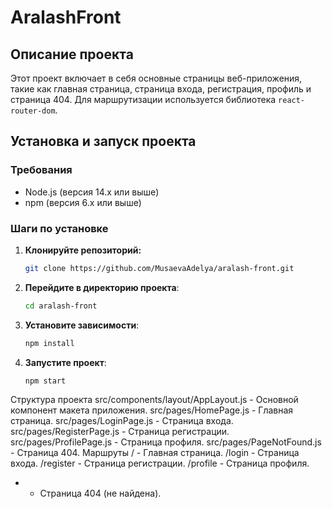 # AralashFront

## Описание проекта

Этот проект включает в себя основные страницы веб-приложения, такие как главная страница, страница входа, регистрация, профиль и страница 404. Для маршрутизации используется библиотека `react-router-dom`.

## Установка и запуск проекта

### Требования

- Node.js (версия 14.x или выше)
- npm (версия 6.x или выше)

### Шаги по установке

1. **Клонируйте репозиторий:**

   ```bash
   git clone https://github.com/MusaevaAdelya/aralash-front.git

2. **Перейдите в директорию проекта**:
    ```bash
    cd aralash-front
    
3. **Установите зависимости**:
    ```bash
    npm install
4. **Запустите проект**:
    ```bash
    npm start

Структура проекта
src/components/layout/AppLayout.js - Основной компонент макета приложения.
src/pages/HomePage.js - Главная страница.
src/pages/LoginPage.js - Страница входа.
src/pages/RegisterPage.js - Страница регистрации.
src/pages/ProfilePage.js - Страница профиля.
src/pages/PageNotFound.js - Страница 404.
Маршруты
/ - Главная страница.
/login - Страница входа.
/register - Страница регистрации.
/profile - Страница профиля.
* - Страница 404 (не найдена).

